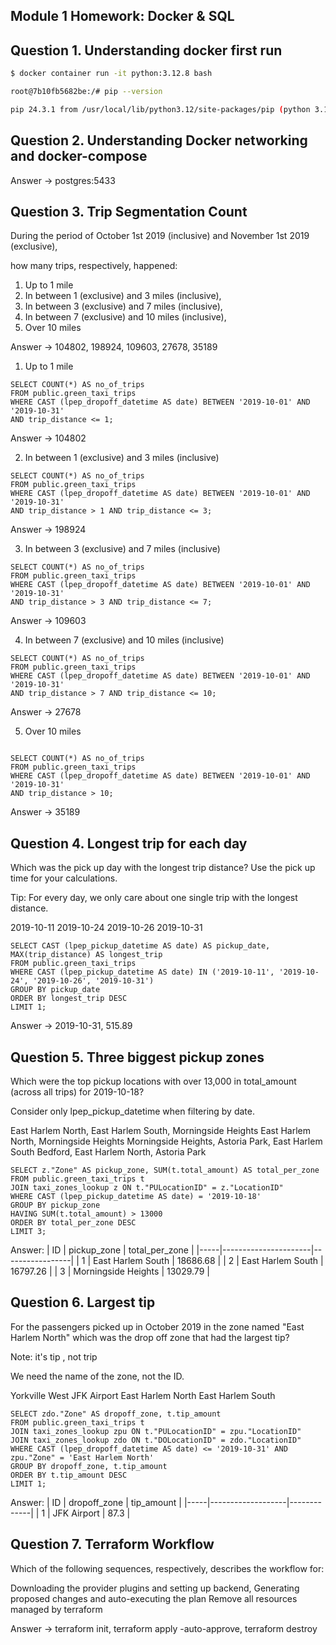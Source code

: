 ## Module 1 Homework: Docker & SQL

## Question 1. Understanding docker first run
```bash
$ docker container run -it python:3.12.8 bash

root@7b10fb5682be:/# pip --version

pip 24.3.1 from /usr/local/lib/python3.12/site-packages/pip (python 3.12)
```

## Question 2. Understanding Docker networking and docker-compose
Answer -> postgres:5433

## Question 3. Trip Segmentation Count
During the period of October 1st 2019 (inclusive) and November 1st 2019 (exclusive),

how many trips, respectively, happened:
1. Up to 1 mile
2. In between 1 (exclusive) and 3 miles (inclusive),
3. In between 3 (exclusive) and 7 miles (inclusive),
4. In between 7 (exclusive) and 10 miles (inclusive),
5. Over 10 miles

Answer -> 104802, 198924, 109603, 27678, 35189

1. Up to 1 mile
```postgres
SELECT COUNT(*) AS no_of_trips
FROM public.green_taxi_trips
WHERE CAST (lpep_dropoff_datetime AS date) BETWEEN '2019-10-01' AND '2019-10-31'
AND trip_distance <= 1;
```
Answer -> 104802

2. In between 1 (exclusive) and 3 miles (inclusive)
```postgres
SELECT COUNT(*) AS no_of_trips
FROM public.green_taxi_trips
WHERE CAST (lpep_dropoff_datetime AS date) BETWEEN '2019-10-01' AND '2019-10-31'
AND trip_distance > 1 AND trip_distance <= 3;
```
Answer -> 198924

3. In between 3 (exclusive) and 7 miles (inclusive)
```postgres
SELECT COUNT(*) AS no_of_trips
FROM public.green_taxi_trips 
WHERE CAST (lpep_dropoff_datetime AS date) BETWEEN '2019-10-01' AND '2019-10-31'
AND trip_distance > 3 AND trip_distance <= 7;
```
Answer -> 109603

4. In between 7 (exclusive) and 10 miles (inclusive)
```postgres
SELECT COUNT(*) AS no_of_trips
FROM public.green_taxi_trips 
WHERE CAST (lpep_dropoff_datetime AS date) BETWEEN '2019-10-01' AND '2019-10-31'
AND trip_distance > 7 AND trip_distance <= 10;
```
Answer -> 27678

5. Over 10 miles
```postgres

SELECT COUNT(*) AS no_of_trips
FROM public.green_taxi_trips
WHERE CAST (lpep_dropoff_datetime AS date) BETWEEN '2019-10-01' AND '2019-10-31'
AND trip_distance > 10;
```
Answer -> 35189

## Question 4. Longest trip for each day
Which was the pick up day with the longest trip distance? Use the pick up time for your calculations.

Tip: For every day, we only care about one single trip with the longest distance.

2019-10-11
2019-10-24
2019-10-26
2019-10-31

```postgres
SELECT CAST (lpep_pickup_datetime AS date) AS pickup_date, MAX(trip_distance) AS longest_trip
FROM public.green_taxi_trips
WHERE CAST (lpep_pickup_datetime AS date) IN ('2019-10-11', '2019-10-24', '2019-10-26', '2019-10-31')
GROUP BY pickup_date
ORDER BY longest_trip DESC
LIMIT 1;
```
Answer -> 2019-10-31, 515.89

## Question 5. Three biggest pickup zones

Which were the top pickup locations with over 13,000 in total_amount (across all trips) for 2019-10-18?

Consider only lpep_pickup_datetime when filtering by date.

East Harlem North, East Harlem South, Morningside Heights
East Harlem North, Morningside Heights
Morningside Heights, Astoria Park, East Harlem South
Bedford, East Harlem North, Astoria Park

```postgres
SELECT z."Zone" AS pickup_zone, SUM(t.total_amount) AS total_per_zone
FROM public.green_taxi_trips t
JOIN taxi_zones_lookup z ON t."PULocationID" = z."LocationID"
WHERE CAST (lpep_pickup_datetime AS date) = '2019-10-18'
GROUP BY pickup_zone
HAVING SUM(t.total_amount) > 13000
ORDER BY total_per_zone DESC
LIMIT 3;
```
Answer:
| ID  | pickup_zone          | total_per_zone  |
|-----|----------------------|-----------------|
| 1   | East Harlem South    | 18686.68        |
| 2   | East Harlem South    | 16797.26        |
| 3   | Morningside Heights  | 13029.79        |

## Question 6. Largest tip

For the passengers picked up in October 2019 in the zone named "East Harlem North" which was the drop off zone that had the largest tip?

Note: it's tip , not trip

We need the name of the zone, not the ID.

Yorkville West
JFK Airport
East Harlem North
East Harlem South

```postgres
SELECT zdo."Zone" AS dropoff_zone, t.tip_amount
FROM public.green_taxi_trips t
JOIN taxi_zones_lookup zpu ON t."PULocationID" = zpu."LocationID"
JOIN taxi_zones_lookup zdo ON t."DOLocationID" = zdo."LocationID"
WHERE CAST (lpep_dropoff_datetime AS date) <= '2019-10-31' AND
zpu."Zone" = 'East Harlem North'
GROUP BY dropoff_zone, t.tip_amount
ORDER BY t.tip_amount DESC
LIMIT 1;
```
Answer:
| ID  | dropoff_zone      | tip_amount  |
|-----|-------------------|-------------|
| 1   | JFK Airport       | 87.3        |

## Question 7. Terraform Workflow
Which of the following sequences, respectively, describes the workflow for:

Downloading the provider plugins and setting up backend,
Generating proposed changes and auto-executing the plan
Remove all resources managed by terraform

Answer -> terraform init, terraform apply -auto-approve, terraform destroy
